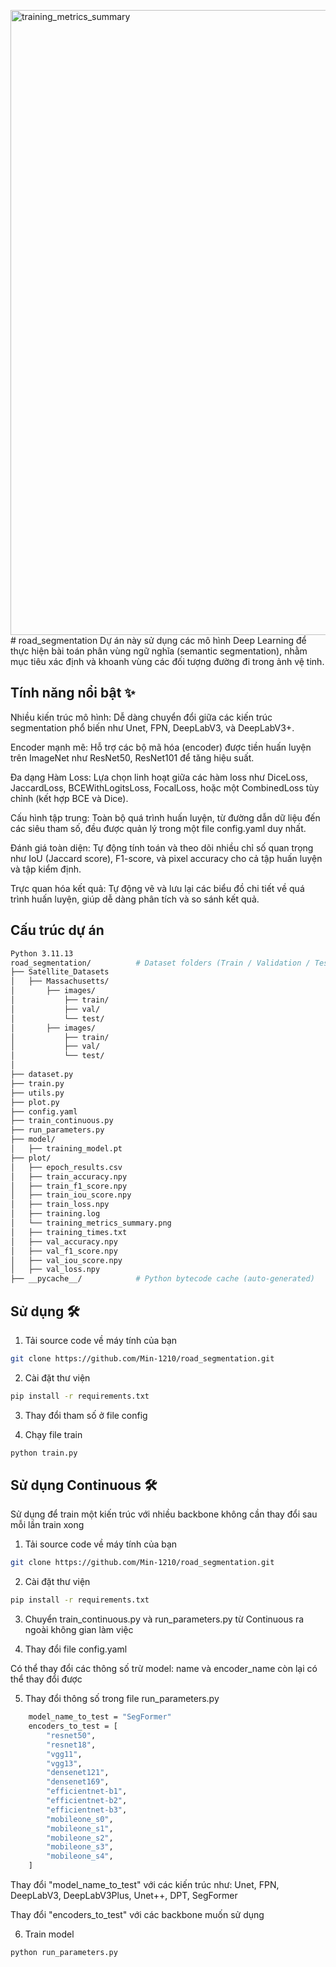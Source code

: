 <img width="1400" height="1000" alt="training_metrics_summary" src="https://github.com/user-attachments/assets/a4e9168f-3044-4c78-bc98-f3a2878d732c" /># road_segmentation
Dự án này sử dụng các mô hình Deep Learning để thực hiện bài toán phân vùng ngữ nghĩa (semantic segmentation), nhằm mục tiêu xác định và khoanh vùng các đối tượng đường đi trong ảnh vệ tinh.
## Tính năng nổi bật ✨
Nhiều kiến trúc mô hình: Dễ dàng chuyển đổi giữa các kiến trúc segmentation phổ biến như Unet, FPN, DeepLabV3, và DeepLabV3+.

Encoder mạnh mẽ: Hỗ trợ các bộ mã hóa (encoder) được tiền huấn luyện trên ImageNet như ResNet50, ResNet101 để tăng hiệu suất.

Đa dạng Hàm Loss: Lựa chọn linh hoạt giữa các hàm loss như DiceLoss, JaccardLoss, BCEWithLogitsLoss, FocalLoss, hoặc một CombinedLoss tùy chỉnh (kết hợp BCE và Dice).

Cấu hình tập trung: Toàn bộ quá trình huấn luyện, từ đường dẫn dữ liệu đến các siêu tham số, đều được quản lý trong một file config.yaml duy nhất.

Đánh giá toàn diện: Tự động tính toán và theo dõi nhiều chỉ số quan trọng như IoU (Jaccard score), F1-score, và pixel accuracy cho cả tập huấn luyện và tập kiểm định.

Trực quan hóa kết quả: Tự động vẽ và lưu lại các biểu đồ chi tiết về quá trình huấn luyện, giúp dễ dàng phân tích và so sánh kết quả.

## Cấu trúc dự án
```bash
Python 3.11.13
road_segmentation/          # Dataset folders (Train / Validation / Test)
├── Satellite_Datasets
│   ├── Massachusetts/
│       ├── images/               
│           ├── train/
│           ├── val/
│           └── test/
│       ├── images/
│           ├── train/
│           ├── val/
│           └── test/
│
├── dataset.py
├── train.py    
├── utils.py
├── plot.py
├── config.yaml
├── train_continuous.py
├── run_parameters.py
├── model/                   
│   ├── training_model.pt
├── plot/
│   ├── epoch_results.csv
│   ├── train_accuracy.npy
│   ├── train_f1_score.npy
│   ├── train_iou_score.npy
│   ├── train_loss.npy
│   ├── training.log
│   └── training_metrics_summary.png
│   ├── training_times.txt
│   ├── val_accuracy.npy
│   ├── val_f1_score.npy
│   ├── val_iou_score.npy
│   ├── val_loss.npy
├── __pycache__/            # Python bytecode cache (auto-generated)
```
## Sử dụng 🛠️
1. Tải source code về máy tính của bạn
```bash
git clone https://github.com/Min-1210/road_segmentation.git
```
2. Cài đặt thư viện
```bash
pip install -r requirements.txt
```

3. Thay đổi tham số ở file config

4. Chạy file train
```bash
python train.py
```
## Sử dụng Continuous 🛠️
Sử dụng để train một kiến trúc với nhiều backbone không cần thay đổi sau mỗi lần train xong

1. Tải source code về máy tính của bạn
```bash
git clone https://github.com/Min-1210/road_segmentation.git
```

2. Cài đặt thư viện
```bash
pip install -r requirements.txt
```
3. Chuyển train_continuous.py và run_parameters.py từ Continuous ra ngoài không gian làm việc

4. Thay đổi file config.yaml

Có thể thay đổi các thông số trừ model: name và encoder_name còn lại có thể thay đổi được

5. Thay đổi thông số trong file run_parameters.py

```bash
    model_name_to_test = "SegFormer"
    encoders_to_test = [
        "resnet50",
        "resnet18",
        "vgg11",
        "vgg13",
        "densenet121",
        "densenet169",
        "efficientnet-b1",
        "efficientnet-b2",
        "efficientnet-b3",
        "mobileone_s0",
        "mobileone_s1",
        "mobileone_s2",
        "mobileone_s3",
        "mobileone_s4",
    ]
```
Thay đổi "model_name_to_test" với các kiến trúc như: Unet, FPN, DeepLabV3, DeepLabV3Plus, Unet++, DPT, SegFormer

Thay đổi "encoders_to_test" với các backbone muốn sử dụng

6. Train model
```bash
python run_parameters.py
```


